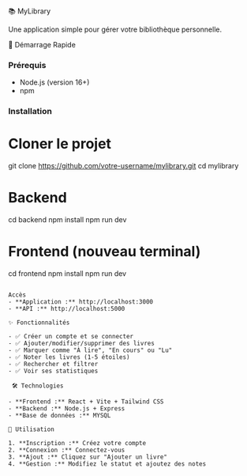 📚 MyLibrary

Une application simple pour gérer votre bibliothèque personnelle.

🚀 Démarrage Rapide

### Prérequis
- Node.js (version 16+)
- npm

### Installation
# Cloner le projet
git clone https://github.com/votre-username/mylibrary.git
cd mylibrary

# Backend
cd backend
npm install
npm run dev

# Frontend (nouveau terminal)
cd frontend
npm install
npm run dev
```

Accès
- **Application :** http://localhost:3000
- **API :** http://localhost:5000

✨ Fonctionnalités

- ✅ Créer un compte et se connecter
- ✅ Ajouter/modifier/supprimer des livres
- ✅ Marquer comme "À lire", "En cours" ou "Lu"
- ✅ Noter les livres (1-5 étoiles)
- ✅ Rechercher et filtrer
- ✅ Voir ses statistiques

 🛠️ Technologies

- **Frontend :** React + Vite + Tailwind CSS
- **Backend :** Node.js + Express
- **Base de données :** MYSQL

📖 Utilisation

1. **Inscription :** Créez votre compte
2. **Connexion :** Connectez-vous
3. **Ajout :** Cliquez sur "Ajouter un livre"
4. **Gestion :** Modifiez le statut et ajoutez des notes



